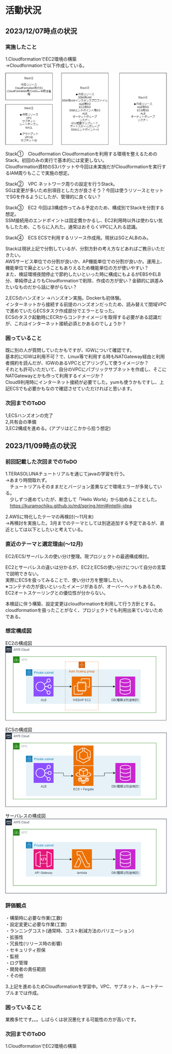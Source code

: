 # 活動状況  
## 2023/12/07時点の状況  
### 実施したこと  
1.CloudformationでEC2環境の構築  
→Cloudformationで以下作成している。  

![cfs_stack](./images/cfs_stack.png)

Stack①　Cloudformation Cloudformationを利用する環境を整えるためのStack。初回のみの実行で基本的には変更しない。  
Cloudformation資材のS3バケットや今回は未実施だがCloudformationを実行するIAM周りもここで実施の想定。  

Stack②　VPC ネットワーク周りの設定を行うStack。  
SGは変更が多いため別項目とした方が良さそう？今回は使うリソースとセットでSGを作るようにしたが、管理的に良くない？  

Stack③　EC2 今回は3構成作ってみる予定のため、構成別でStackを分割する想定。  
SSM接続用のエンドポイントは固定費かかるし、EC2利用時以外は使わない気もしたため、こちらに入れた。通常はおそらくVPCに入れる認識。  

Stack④　ECS ECSで利用するリソース作成用。現状はSGとALBのみ。  

Stackは現状上記で分割しているが、分割方針の考え方などあればご教示いただきたい。  
AWSサービス単位での分割が良いか、AP機能単位での分割が良いか。運用上、機能単位で廃止ということもありえるため機能単位の方が使いやすい？  
また、検証環境夜間停止で節約したいといった時に構成にもよるがEBSやELB分、単純停止よりもCloudformationで削除、作成の方が安い？金額的に誤差みたいなものだから話に挙がらない？  

2,ECSのハンズオン →ハンズオン実施。Dockerも初体験。  
インターネットから接続する前提のハンズオンだったため、読み替えて閉域VPCで進めていたらECSタスク作成部分でエラーとなった。  
ECSのタスク起動時にECRからコンテナイメージを取得する必要がある認識だが、これはインターネット接続必須とかあるのでしょうか？  

### 困っていること  
既に別の人が質問していたかもですが、IGWについて確認です。  
基本的にIGWは利用不可？で、Linux等で利用する時もNATGateway経由と利用者規約を読んだが、IGWのあるVPCとピアリングして使うイメージか？  
それとも許可いただいて、自分のVPCにパブリックサブネットを作成し、そこにNATGatewayとかも作って利用するイメージか？  
Cloud9利用時にインターネット接続が必要でした。yumも使うかもですし、上記ECSでも必要かもなので確認させていただければと思います。  

### 次回までのToDO 
1,ECSハンズオンの完了  
2,共有会の準備  
3,EC2構成を進める。(アプリはどこかから拾う想定)  

## 2023/11/09時点の状況  
### 前回記載した次回までのToDO
1.TERASOLUNAチュートリアルを通じてjavaの学習を行う。  
→あまり時間取れず。  
　チュートリアルそのままだとバージョン差異などで環境エラーが多発している。  
　少しずつ進めていたが、断念して「Hello World」から始めることとした。  
　https://kuramochiku.github.io/md/spring.html#intellij-idea  

2.AWSに特化したテーマの再検討(～11月末)  
→再検討を実施した。3月までのテーマとしては別途追加する予定であるが、直近としては以下としたいと考えている。  

### 直近のテーマと選定理由(～12月)
EC2/ECS/サーバレスの使い分け整理。現プロジェクトの最適構成検討。  

EC2とサーバレスの違いは分かるが、EC2とECSの使い分けについて自分の言葉で説明できない。  
実際にECSを扱ってみることで、使い分け方を整理したい。  
※コンテナの方が良いといったイメージがあるが、オーバーヘッドもあるため、EC2オートスケーリングとの優位性が分からない。  

本検証に伴う構築、設定変更はcloudformationを利用して行う方針とする。  
cloudformationを扱ったことがなく、プロジェクトでも利用出来ていないためである。  

### 想定構成図  
EC2の構成図  
![EC2_Diagram](./images/EC2.drawio.png)

ECSの構成図  
![ECS_Diagram](./images/ECS.drawio.png)

サーバレスの構成図  
![less_Diagram](./images/serverless.drawio.png)

### 評価観点  
・構築時に必要な作業(工数)  
・設定変更に必要な作業(工数)  
・ランニングコスト(通常時、コスト削減方法のバリエーション)  
・拡張性  
・冗長性(リリース時の影響)  
・セキュリティ担保  
・監視  
・ログ管理  
・開発者の責任範囲  
・その他  

3.上記を進めるためCloudformationを学習中。VPC、サブネット、ルートテーブルまでは作成。  

### 困っていること  
業務多忙です。。。しばらくは状況悪化する可能性の方が高いです。  

### 次回までのToDO
1.CloudformationでEC2環境の構築  